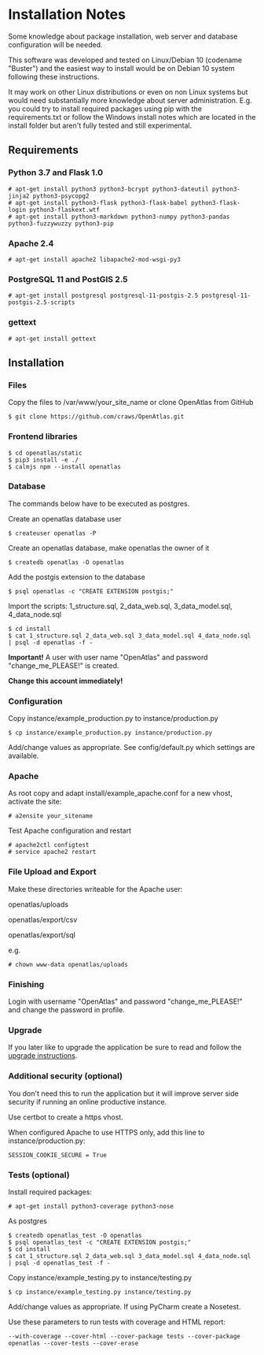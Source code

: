 # Installation Notes

Some knowledge about package installation, web server and database configuration will be needed.

This software was developed and tested on Linux/Debian 10 (codename "Buster") and the easiest way to
install would be on Debian 10 system following these instructions.

It may work on other Linux distributions or even on non Linux systems but would need substantially
more knowledge about server administration. E.g. you could try to install required packages using 
pip with the requirements.txt or follow the Windows install notes which are located in the install 
folder but aren't fully tested and still experimental.

## Requirements

### Python 3.7 and Flask 1.0

    # apt-get install python3 python3-bcrypt python3-dateutil python3-jinja2 python3-psycopg2
    # apt-get install python3-flask python3-flask-babel python3-flask-login python3-flaskext.wtf
    # apt-get install python3-markdown python3-numpy python3-pandas python3-fuzzywuzzy python3-pip

### Apache 2.4

    # apt-get install apache2 libapache2-mod-wsgi-py3

### PostgreSQL 11 and PostGIS 2.5

    # apt-get install postgresql postgresql-11-postgis-2.5 postgresql-11-postgis-2.5-scripts

### gettext

    # apt-get install gettext

## Installation

### Files

Copy the files to /var/www/your_site_name or clone OpenAtlas from GitHub

    $ git clone https://github.com/craws/OpenAtlas.git

### Frontend libraries

    $ cd openatlas/static
    $ pip3 install -e ./
    $ calmjs npm --install openatlas

### Database

The commands below have to be executed as postgres.

Create an openatlas database user

    $ createuser openatlas -P

Create an openatlas database, make openatlas the owner of it

    $ createdb openatlas -O openatlas

Add the postgis extension to the database

    $ psql openatlas -c "CREATE EXTENSION postgis;"

Import the scripts: 1_structure.sql,  2_data_web.sql,  3_data_model.sql, 4_data_node.sql

    $ cd install
    $ cat 1_structure.sql 2_data_web.sql 3_data_model.sql 4_data_node.sql | psql -d openatlas -f -

**Important!** A user with user name "OpenAtlas" and password "change_me_PLEASE!" is created.

**Change this account immediately!**

### Configuration

Copy instance/example_production.py to instance/production.py

    $ cp instance/example_production.py instance/production.py

Add/change values as appropriate. See config/default.py which settings are available.

### Apache

As root copy and adapt install/example_apache.conf for a new vhost, activate the site:

    # a2ensite your_sitename

Test Apache configuration and restart

    # apache2ctl configtest
    # service apache2 restart

### File Upload and Export

Make these directories writeable for the Apache user:

openatlas/uploads

openatlas/export/csv

openatlas/export/sql

e.g.

    # chown www-data openatlas/uploads

### Finishing

Login with username "OpenAtlas" and password "change_me_PLEASE!" and change the password in profile.

### Upgrade

If you later like to upgrade the application be sure to read and follow the [upgrade instructions](install/upgrade/upgrade.md).

### Additional security (optional)

You don't need this to run the application but it will improve server side security if running an online productive instance.

Use certbot to create a https vhost.

When configured Apache to use HTTPS only, add this line to instance/production.py:

    SESSION_COOKIE_SECURE = True

### Tests (optional)

Install required packages:

    # apt-get install python3-coverage python3-nose

As postgres

    $ createdb openatlas_test -O openatlas
    $ psql openatlas_test -c "CREATE EXTENSION postgis;"
    $ cd install
    $ cat 1_structure.sql 2_data_web.sql 3_data_model.sql 4_data_node.sql | psql -d openatlas_test -f -

Copy instance/example_testing.py to instance/testing.py

    $ cp instance/example_testing.py instance/testing.py

Add/change values as appropriate. If using PyCharm create a Nosetest.

Use these parameters to run tests with coverage and HTML report:

    --with-coverage --cover-html --cover-package tests --cover-package openatlas --cover-tests --cover-erase
